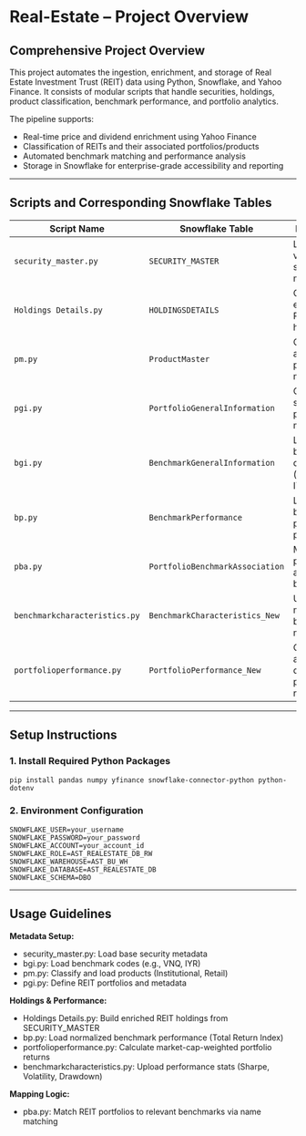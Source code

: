 # Real-Estate – Project Overview

## Comprehensive Project Overview

This project automates the ingestion, enrichment, and storage of Real Estate Investment Trust (REIT) data using Python, Snowflake, and Yahoo Finance. It consists of modular scripts that handle securities, holdings, product classification, benchmark performance, and portfolio analytics.

The pipeline supports:
- Real-time price and dividend enrichment using Yahoo Finance
- Classification of REITs and their associated portfolios/products
- Automated benchmark matching and performance analysis
- Storage in Snowflake for enterprise-grade accessibility and reporting

---

## Scripts and Corresponding Snowflake Tables

| Script Name                     | Snowflake Table                   | Description                                         |
|--------------------------------|-----------------------------------|-----------------------------------------------------|
| `security_master.py`           | `SECURITY_MASTER`                 | Loads validated security metadata                   |
| `Holdings Details.py`          | `HOLDINGSDETAILS`                 | Generates enriched REIT holdings                    |
| `pm.py`                        | `ProductMaster`                   | Classifies and loads product metadata               |
| `pgi.py`                       | `PortfolioGeneralInformation`     | Creates structured portfolio metadata               |
| `bgi.py`                       | `BenchmarkGeneralInformation`     | Loads benchmark definitions (e.g., VNQ, IYR)        |
| `bp.py`                        | `BenchmarkPerformance`            | Loads benchmark price-based performance             |
| `pba.py`                       | `PortfolioBenchmarkAssociation`   | Maps portfolios to appropriate benchmarks           |
| `benchmarkcharacteristics.py`  | `BenchmarkCharacteristics_New`   | Uploads monthly benchmark metrics                   |
| `portfolioperformance.py`      | `PortfolioPerformance_New`        | Computes and uploads daily REIT portfolio returns   |

---

## Setup Instructions

### 1. Install Required Python Packages

```
pip install pandas numpy yfinance snowflake-connector-python python-dotenv
```

### 2. Environment Configuration

```
SNOWFLAKE_USER=your_username
SNOWFLAKE_PASSWORD=your_password
SNOWFLAKE_ACCOUNT=your_account_id
SNOWFLAKE_ROLE=AST_REALESTATE_DB_RW
SNOWFLAKE_WAREHOUSE=AST_BU_WH
SNOWFLAKE_DATABASE=AST_REALESTATE_DB
SNOWFLAKE_SCHEMA=DBO
```

---

## Usage Guidelines

**Metadata Setup:**
- security_master.py: Load base security metadata
- bgi.py: Load benchmark codes (e.g., VNQ, IYR)
- pm.py: Classify and load products (Institutional, Retail)
- pgi.py: Define REIT portfolios and metadata

**Holdings & Performance:**
- Holdings Details.py: Build enriched REIT holdings from SECURITY_MASTER
- bp.py: Load normalized benchmark performance (Total Return Index)
- portfolioperformance.py: Calculate market-cap-weighted portfolio returns
- benchmarkcharacteristics.py: Upload performance stats (Sharpe, Volatility, Drawdown)

**Mapping Logic:**
- pba.py: Match REIT portfolios to relevant benchmarks via name matching
